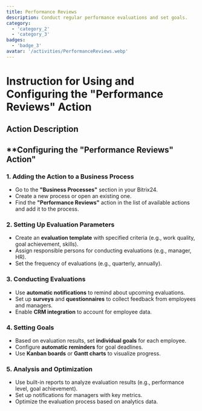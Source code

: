```yaml
---
title: Performance Reviews
description: Conduct regular performance evaluations and set goals.
category: 
  - 'category_2'
  - 'category_3'
badges: 
  - 'badge_3'
avatar: '/activities/PerformanceReviews.webp'
---
```


# Instruction for Using and Configuring the "Performance Reviews" Action

## Action Description

## **Configuring the "Performance Reviews" Action"

### 1. Adding the Action to a Business Process
- Go to the **"Business Processes"** section in your Bitrix24.
- Create a new process or open an existing one.
- Find the **"Performance Reviews"** action in the list of available actions and add it to the process.

### 2. Setting Up Evaluation Parameters
- Create an **evaluation template** with specified criteria (e.g., work quality, goal achievement, skills).
- Assign responsible persons for conducting evaluations (e.g., manager, HR).
- Set the frequency of evaluations (e.g., quarterly, annually).

### 3. Conducting Evaluations
- Use **automatic notifications** to remind about upcoming evaluations.
- Set up **surveys** and **questionnaires** to collect feedback from employees and managers.
- Enable **CRM integration** to account for employee data.

### 4. Setting Goals
- Based on evaluation results, set **individual goals** for each employee.
- Configure **automatic reminders** for goal deadlines.
- Use **Kanban boards** or **Gantt charts** to visualize progress.

### 5. Analysis and Optimization
- Use built-in reports to analyze evaluation results (e.g., performance level, goal achievement).
- Set up notifications for managers with key metrics.
- Optimize the evaluation process based on analytics data.  
